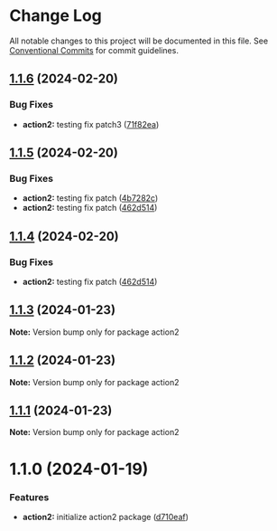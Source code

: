 # Change Log

All notable changes to this project will be documented in this file.
See [Conventional Commits](https://conventionalcommits.org) for commit guidelines.

## [1.1.6](https://github.com/twentyfourg/brian-lerna-test/compare/action2@1.1.5...action2@1.1.6) (2024-02-20)


### Bug Fixes

* **action2:** testing fix patch3 ([71f82ea](https://github.com/twentyfourg/brian-lerna-test/commit/71f82ea21c4aa238c5bbbff4abd6de9ac4f3e534))





## [1.1.5](https://github.com/twentyfourg/brian-lerna-test/compare/action2@1.1.3...action2@1.1.5) (2024-02-20)


### Bug Fixes

* **action2:** testing fix patch ([4b7282c](https://github.com/twentyfourg/brian-lerna-test/commit/4b7282c50bd7878a9543f3d5080a1c38061b02da))
* **action2:** testing fix patch ([462d514](https://github.com/twentyfourg/brian-lerna-test/commit/462d514809e1c79bf543f8fdfa0b884614a28142))





## [1.1.4](https://github.com/twentyfourg/brian-lerna-test/compare/action2@1.1.3...action2@1.1.4) (2024-02-20)


### Bug Fixes

* **action2:** testing fix patch ([462d514](https://github.com/twentyfourg/brian-lerna-test/commit/462d514809e1c79bf543f8fdfa0b884614a28142))





## [1.1.3](https://github.com/twentyfourg/brian-lerna-test/compare/action2@1.1.2...action2@1.1.3) (2024-01-23)

**Note:** Version bump only for package action2





## [1.1.2](https://github.com/twentyfourg/brian-lerna-test/compare/action2@1.1.1...action2@1.1.2) (2024-01-23)

**Note:** Version bump only for package action2





## [1.1.1](https://github.com/twentyfourg/brian-lerna-test/compare/action2@1.1.0...action2@1.1.1) (2024-01-23)

**Note:** Version bump only for package action2





# 1.1.0 (2024-01-19)


### Features

* **action2:** initialize action2 package ([d710eaf](https://github.com/twentyfourg/brian-lerna-test/commit/d710eaf0e93c3e05f215b43760aac20cc60fca05))
